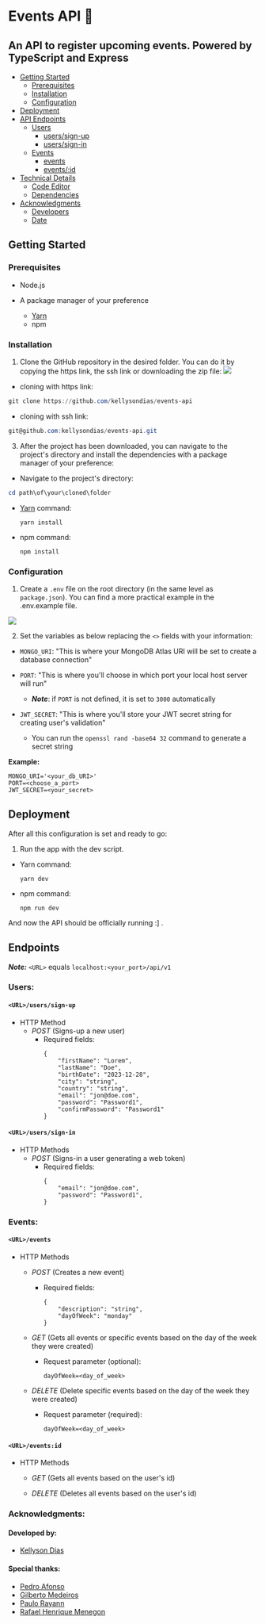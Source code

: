 # Events API 🤵

## An API to register upcoming events. Powered by TypeScript and Express

-   [Getting Started](#getting-started)
    -   [Prerequisites](#prerequisites)
    -   [Installation](#installation)
    -   [Configuration](#configuration)
-   [Deployment](#deployment)
-   [API Endpoints](#api-endpoints)
    -   [Users](#users)
        -   [<URL>users/sign-up](#urluserssign-up)
        -   [<URL>users/sign-in](#urluserssign-in)
    -   [Events](#events)
        -   [<URL>events](#urlevents)
        -   [<URL>events/:id](#urleventsid)
-   [Technical Details](#technical-details)
    -   [Code Editor](#code-editor)
    -   [Dependencies](#dependencies)
-   [Acknowledgments](#acknowledgments)
    -   [Developers](#developers)
    -   [Date](#date)

## Getting Started

### Prerequisites

-   Node.js
-   A package manager of your preference

    -   <a href="https://classic.yarnpkg.com/lang/en/docs/install/#windows-stable">Yarn</a>
    -   npm

### Installation

1. Clone the GitHub repository in the desired folder. You can do it by copying the https link, the ssh link or downloading the zip file:
   <img src="./public/img/screenshot_1.png">

-   cloning with https link:

```powershell
git clone https://github.com/kellysondias/events-api
```

-   cloning with ssh link:

```powershell
git@github.com:kellysondias/events-api.git
```

3. After the project has been downloaded, you can navigate to the project's directory and install the dependencies with a package manager of your preference:

-   Navigate to the project's directory:

```powershell
cd path\of\your\cloned\folder
```

-   <a href="https://classic.yarnpkg.com/lang/en/docs/install/#windows-stable">Yarn</a> command:

    ```
    yarn install
    ```

-   npm command:
    ```
    npm install
    ```

### Configuration

1. Create a `.env` file on the root directory (in the same level as `package.json`). You can find a more practical example in the .env.example file.

<img src="./public/img/screenshot_2.png">

2. Set the variables as below replacing the `<>` fields with your information:

-   `MONGO_URI`: "This is where your MongoDB Atlas URI will be set to create a database connection"

-   `PORT`: "This is where you'll choose in which port your local host server will run"

    -   **_Note_**: if `PORT` is not defined, it is set to `3000` automatically

-   `JWT_SECRET`: "This is where you'll store your JWT secret string for creating user's validation"

    -   You can run the `openssl rand -base64 32` command to generate a secret string

**Example:**

```
MONGO_URI='<your_db_URI>'
PORT=<choose_a_port>
JWT_SECRET=<your_secret>
```

## Deployment

After all this configuration is set and ready to go:

1. Run the app with the dev script.

-   Yarn command:

    ```
    yarn dev
    ```

-   npm command:
    ```
    npm run dev
    ```

And now the API should be officially running :] .

## Endpoints

**_Note:_** `<URL>` equals `localhost:<your_port>/api/v1`

### Users:

#### `<URL>/users/sign-up`

-   HTTP Method
    -   _POST_ (Signs-up a new user)
        -   Required fields:
            ```
            {
                "firstName": "Lorem",
                "lastName": "Doe",
                "birthDate": "2023-12-28",
                "city": "string",
                "country": "string",
                "email": "jon@doe.com",
                "password": "Password1",
                "confirmPassword": "Password1"
            }
            ```

#### `<URL>/users/sign-in`

-   HTTP Methods
    -   _POST_ (Signs-in a user generating a web token)
        -   Required fields:
            ```
            {
                "email": "jon@doe.com",
                "password": "Password1",
            }
            ```

### Events:

#### `<URL>/events`

-   HTTP Methods

    -   _POST_ (Creates a new event)

        -   Required fields:
            ```
            {
                "description": "string",
                "dayOfWeek": "monday"
            }
            ```

    -   _GET_ (Gets all events or specific events based on the day of the week they were created)

        -   Request parameter (optional):
            ```
            dayOfWeek=<day_of_week>
            ```

    -   _DELETE_ (Delete specific events based on the day of the week they were created)
        -   Request parameter (required):
            ```
            dayOfWeek=<day_of_week>
            ```

#### `<URL>/events:id`

-   HTTP Methods

    -   _GET_ (Gets all events based on the user's id)

    -   _DELETE_ (Deletes all events based on the user's id)

### Acknowledgments:

#### Developed by:

-   <a href="https://github.com/kellysondias">Kellyson Dias</a>

#### Special thanks:

-   <a href="https://github.com/SenhorAfonso/">Pedro Afonso</a>
-   <a href="https://www.linkedin.com/in/gilberto-medeiros/details/projects/">Gilberto Medeiros</a>
-   <a href="https://github.com/paulorayann">Paulo Rayann</a>
-   <a href="https://github.com/devrafamenegon">Rafael Henrique Menegon</a>
